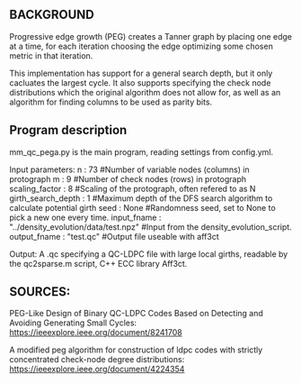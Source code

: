 ## BACKGROUND

Progressive edge growth (PEG) creates a Tanner graph by placing one edge at a time, for each iteration choosing the edge optimizing some chosen metric in that iteration. 

This implementation has support for a general search depth, but it only cacluates the largest cycle. It also supports specifying the check node distributions which the original algorithm does not allow for, as well as an algorithm for finding columns to be used as parity bits. 

## Program description
mm_qc_pega.py is the main program, reading settings from config.yml.

Input parameters:
    n : 73  #Number of variable nodes (columns) in protograph
    m : 9   #Number of check nodes (rows) in protograph
    scaling_factor : 8  #Scaling of the protograph, often refered to as N
    girth_search_depth : 1 #Maximum depth of the DFS search algorithm to calculate potential girth
    seed : None #Randomness seed, set to None to pick a new one every time.
    input_fname : "../density_evolution/data/test.npz" #Input from the density_evolution_script.
    output_fname : "test.qc" #Output file useable with aff3ct

Output:
A .qc specifying a QC-LDPC file with large local girths, readable by the qc2sparse.m script,  C++ ECC library Aff3ct.

## SOURCES:
PEG-Like Design of Binary QC-LDPC Codes Based on Detecting and Avoiding Generating Small Cycles:
https://ieeexplore.ieee.org/document/8241708

A modified peg algorithm for construction of ldpc codes
with strictly concentrated check-node degree distributions:
https://ieeexplore.ieee.org/document/4224354
